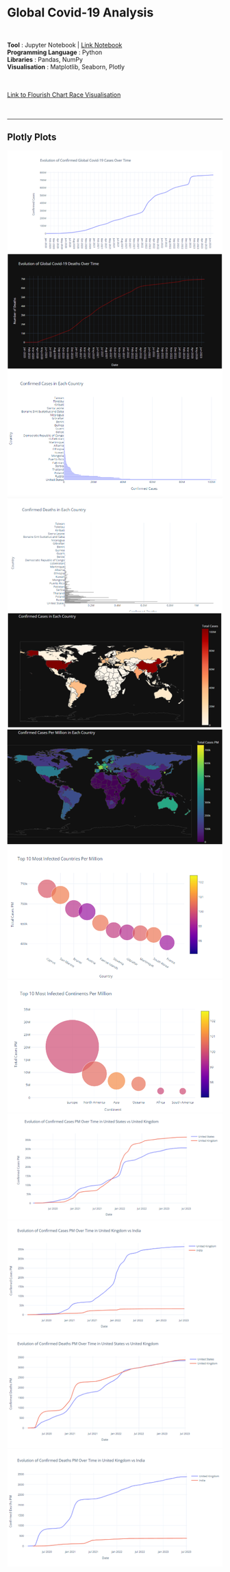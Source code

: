 # Global Covid-19 Analysis
<br>

**Tool** : Jupyter Notebook | [Link Notebook](https://github.com/AmmanSajid1/Global-Covid-19-Analysis/blob/main/Covid-19%20Data%20Analysis.ipynbhttps://htmlpreview.github.io/?https://github.com/AmmanSajid1/Global-Covid-19-Analysis/blob/main/Covid-19%20Data%20Analysis%20(1).html)<br>
**Programming Language** : Python <br>
**Libraries** : Pandas, NumPy <br>
**Visualisation** : Matplotlib, Seaborn, Plotly <br>
<br>
<br>

[Link to Flourish Chart Race Visualisation](https://public.flourish.studio/visualisation/14286181/)
<br>
<br>
<br>

---
## Plotly Plots

![Plotly Plot 1](https://github.com/AmmanSajid1/Global-Covid-19-Analysis/blob/main/plotly%20graphs/1.PNG?raw=true)
![Plotly Plot 2](https://github.com/AmmanSajid1/Global-Covid-19-Analysis/blob/main/plotly%20graphs/2.PNG?raw=true)
![Plotly Plot 3](https://github.com/AmmanSajid1/Global-Covid-19-Analysis/blob/main/plotly%20graphs/3.PNG?raw=true)
![Plotly Plot 4](https://github.com/AmmanSajid1/Global-Covid-19-Analysis/blob/main/plotly%20graphs/4.PNG?raw=true)
![Plotly Plot 5](https://github.com/AmmanSajid1/Global-Covid-19-Analysis/blob/main/plotly%20graphs/5.PNG?raw=true)
![Plotly Plot 6](https://github.com/AmmanSajid1/Global-Covid-19-Analysis/blob/main/plotly%20graphs/6.PNG?raw=true)
![Plotly Plot 7](https://github.com/AmmanSajid1/Global-Covid-19-Analysis/blob/main/plotly%20graphs/7.PNG?raw=true)
![Plotly Plot 8](https://github.com/AmmanSajid1/Global-Covid-19-Analysis/blob/main/plotly%20graphs/8.PNG?raw=true)
![Plotly Plot 9](https://github.com/AmmanSajid1/Global-Covid-19-Analysis/blob/main/plotly%20graphs/9.PNG?raw=true)
![Plotly Plot 10](https://github.com/AmmanSajid1/Global-Covid-19-Analysis/blob/main/plotly%20graphs/10.PNG?raw=true)
![Plotly Plot 11](https://github.com/AmmanSajid1/Global-Covid-19-Analysis/blob/main/plotly%20graphs/11.PNG?raw=true)
![Plotly Plot 12](https://github.com/AmmanSajid1/Global-Covid-19-Analysis/blob/main/plotly%20graphs/12.PNG?raw=true)
